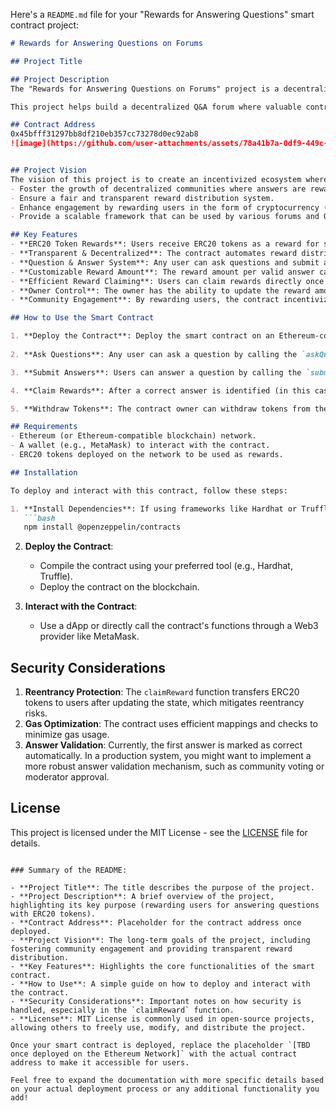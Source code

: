 Here's a `README.md` file for your "Rewards for Answering Questions" smart contract project:

```markdown
# Rewards for Answering Questions on Forums

## Project Title

## Project Description
The "Rewards for Answering Questions on Forums" project is a decentralized platform that incentivizes users by rewarding them with ERC20 tokens for answering questions. This smart contract allows users to ask questions, submit answers, and claim rewards based on the correctness of their answers. The contract is designed to ensure transparency and fairness by automating the reward distribution, which is done via blockchain technology.

This project helps build a decentralized Q&A forum where valuable contributions are rewarded, enhancing community-driven knowledge sharing and engagement.

## Contract Address
0x45bfff31297bb8df210eb357cc73278d0ec92ab8
![image](https://github.com/user-attachments/assets/78a41b7a-0df9-449c-9ccf-2543227558d3)


## Project Vision
The vision of this project is to create an incentivized ecosystem where users are motivated to contribute knowledge by answering questions in decentralized forums. We aim to:
- Foster the growth of decentralized communities where answers are rewarded.
- Ensure a fair and transparent reward distribution system.
- Enhance engagement by rewarding users in the form of cryptocurrency (ERC20 tokens).
- Provide a scalable framework that can be used by various forums and Q&A platforms to reward their contributors.

## Key Features
- **ERC20 Token Rewards**: Users receive ERC20 tokens as a reward for submitting valid answers to questions. This ensures that rewards are fungible and easily transferable.
- **Transparent & Decentralized**: The contract automates reward distribution based on predefined rules, ensuring a transparent and tamper-proof system.
- **Question & Answer System**: Any user can ask questions and submit answers, with the ability to mark answers as correct automatically or through a manual validation process.
- **Customizable Reward Amount**: The reward amount per valid answer can be adjusted by the contract owner using the `updateRewardAmount` function.
- **Efficient Reward Claiming**: Users can claim rewards directly once their answer is marked as correct, with an automatic transfer of tokens to their wallet.
- **Owner Control**: The owner has the ability to update the reward amount and withdraw tokens from the contract, offering flexibility in managing the reward pool.
- **Community Engagement**: By rewarding users, the contract incentivizes active participation, creating a dynamic and vibrant forum environment.

## How to Use the Smart Contract

1. **Deploy the Contract**: Deploy the smart contract on an Ethereum-compatible blockchain (e.g., Ethereum, Binance Smart Chain, or any EVM-compatible network).
   
2. **Ask Questions**: Any user can ask a question by calling the `askQuestion()` function with the question content. The contract will generate a unique ID for the question.

3. **Submit Answers**: Users can answer a question by calling the `submitAnswer()` function. The contract ensures that a user can only answer a question once.

4. **Claim Rewards**: After a correct answer is identified (in this case, automatically after the first answer is submitted), the user can claim the reward via the `claimReward()` function.

5. **Withdraw Tokens**: The contract owner can withdraw tokens from the contract using the `withdraw()` function.

## Requirements
- Ethereum (or Ethereum-compatible blockchain) network.
- A wallet (e.g., MetaMask) to interact with the contract.
- ERC20 tokens deployed on the network to be used as rewards.

## Installation

To deploy and interact with this contract, follow these steps:

1. **Install Dependencies**: If using frameworks like Hardhat or Truffle for deployment, install the necessary dependencies:
   ```bash
   npm install @openzeppelin/contracts
   ```

2. **Deploy the Contract**:
   - Compile the contract using your preferred tool (e.g., Hardhat, Truffle).
   - Deploy the contract on the blockchain.

3. **Interact with the Contract**:
   - Use a dApp or directly call the contract's functions through a Web3 provider like MetaMask.

## Security Considerations

1. **Reentrancy Protection**: The `claimReward` function transfers ERC20 tokens to users after updating the state, which mitigates reentrancy risks.
2. **Gas Optimization**: The contract uses efficient mappings and checks to minimize gas usage.
3. **Answer Validation**: Currently, the first answer is marked as correct automatically. In a production system, you might want to implement a more robust answer validation mechanism, such as community voting or moderator approval.

## License
This project is licensed under the MIT License - see the [LICENSE](LICENSE) file for details.
```

### Summary of the README:

- **Project Title**: The title describes the purpose of the project.
- **Project Description**: A brief overview of the project, highlighting its key purpose (rewarding users for answering questions with ERC20 tokens).
- **Contract Address**: Placeholder for the contract address once deployed.
- **Project Vision**: The long-term goals of the project, including fostering community engagement and providing transparent reward distribution.
- **Key Features**: Highlights the core functionalities of the smart contract.
- **How to Use**: A simple guide on how to deploy and interact with the contract.
- **Security Considerations**: Important notes on how security is handled, especially in the `claimReward` function.
- **License**: MIT License is commonly used in open-source projects, allowing others to freely use, modify, and distribute the project.

Once your smart contract is deployed, replace the placeholder `[TBD once deployed on the Ethereum Network]` with the actual contract address to make it accessible for users. 

Feel free to expand the documentation with more specific details based on your actual deployment process or any additional functionality you add!

